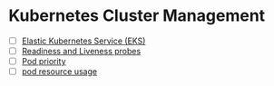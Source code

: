 # Kubernetes Cluster Management
- [ ] [Elastic Kubernetes Service (EKS)](eks.md)
- [ ] [Readiness and Liveness probes](probes.md)
- [ ] [Pod priority](priority.md)
- [ ] [pod resource usage](resource-usage.md.md)
